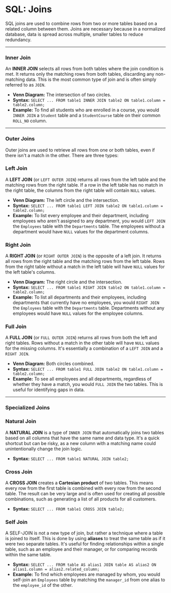 # SQL: Joins

SQL joins are used to combine rows from two or more tables based on a related column between them. Joins are necessary because in a normalized database, data is spread across multiple, smaller tables to reduce redundancy.

---

### **Inner Join**

An **INNER JOIN** selects all rows from both tables where the join condition is met. It returns only the matching rows from both tables, discarding any non-matching data. This is the most common type of join and is often simply referred to as `JOIN`.

- **Venn Diagram:** The intersection of two circles.
- **Syntax:** `SELECT ... FROM table1 INNER JOIN table2 ON table1.column = table2.column;`
- **Example:** To find all students who are enrolled in a course, you would `INNER JOIN` a `Student` table and a `StudentCourse` table on their common `ROLL_NO` column.

---

### **Outer Joins**

Outer joins are used to retrieve all rows from one or both tables, even if there isn't a match in the other. There are three types:

### **Left Join**

A **LEFT JOIN** (or `LEFT OUTER JOIN`) returns all rows from the left table and the matching rows from the right table. If a row in the left table has no match in the right table, the columns from the right table will contain `NULL` values.

- **Venn Diagram:** The left circle and the intersection.
- **Syntax:** `SELECT ... FROM table1 LEFT JOIN table2 ON table1.column = table2.column;`
- **Example:** To list every employee and their department, including employees who aren't assigned to any department, you would `LEFT JOIN` the `Employees` table with the `Departments` table. The employees without a department would have `NULL` values for the department columns.

### **Right Join**

A **RIGHT JOIN** (or `RIGHT OUTER JOIN`) is the opposite of a left join. It returns all rows from the right table and the matching rows from the left table. Rows from the right table without a match in the left table will have `NULL` values for the left table's columns.

- **Venn Diagram:** The right circle and the intersection.
- **Syntax:** `SELECT ... FROM table1 RIGHT JOIN table2 ON table1.column = table2.column;`
- **Example:** To list all departments and their employees, including departments that currently have no employees, you would `RIGHT JOIN` the `Employees` table with the `Departments` table. Departments without any employees would have `NULL` values for the employee columns.

### **Full Join**

A **FULL JOIN** (or `FULL OUTER JOIN`) returns all rows from both the left and right tables. Rows without a match in the other table will have `NULL` values for the missing columns. It's essentially a combination of a `LEFT JOIN` and a `RIGHT JOIN`.

- **Venn Diagram:** Both circles combined.
- **Syntax:** `SELECT ... FROM table1 FULL JOIN table2 ON table1.column = table2.column;`
- **Example:** To see all employees and all departments, regardless of whether they have a match, you would `FULL JOIN` the two tables. This is useful for identifying gaps in data.

---

### **Specialized Joins**

### **Natural Join**

A **NATURAL JOIN** is a type of `INNER JOIN` that automatically joins two tables based on all columns that have the same name and data type. It's a quick shortcut but can be risky, as a new column with a matching name could unintentionally change the join logic.

- **Syntax:** `SELECT ... FROM table1 NATURAL JOIN table2;`

### **Cross Join**

A **CROSS JOIN** creates a **Cartesian product** of two tables. This means every row from the first table is combined with every row from the second table. The result can be very large and is often used for creating all possible combinations, such as generating a list of all products for all customers.

- **Syntax:** `SELECT ... FROM table1 CROSS JOIN table2;`

### **Self Join**

A SELF-JOIN is not a new type of join, but rather a technique where a table is joined to itself. This is done by using **aliases** to treat the same table as if it were two separate tables. It's useful for finding relationships within a single table, such as an employee and their manager, or for comparing records within the same table.

- **Syntax:** `SELECT ... FROM table AS alias1 JOIN table AS alias2 ON alias1.column = alias2.related_column;`
- **Example:** To find which employees are managed by whom, you would self-join an `Employees` table by matching the `manager_id` from one alias to the `employee_id` of the other.
